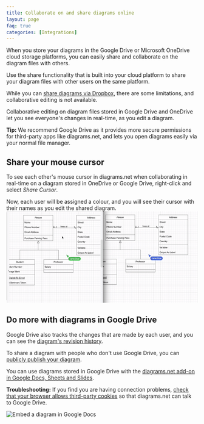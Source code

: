 ```yaml
---
title: Collaborate on and share diagrams online
layout: page
faq: true
categories: [Integrations]
---
```


When you store your diagrams in the Google Drive or Microsoft OneDrive cloud storage platforms, you can easily share and collaborate on the diagram files with others. 

Use the share functionality that is built into your cloud platform to share your diagram files with other users on the same platform.

While you can [share diagrams via Dropbox](doc/faq/share-diagram-dropbox.html), there are some limitations, and collaborative editing is not available.

Collaborative editing on diagram files stored in Google Drive and OneDrive let you see everyone's changes in real-time, as you edit a diagram.

**Tip:** We recommend Google Drive as it provides more secure permissions for third-party apps like diagrams.net, and lets you open diagrams easily via your normal file manager.

## Share your mouse cursor

To see each other's mouse cursor in diagrams.net when collaborating in real-time on a diagram stored in OneDrive or Google Drive, right-click and select _Share Cursor_.

Now, each user will be assigned a colour, and you will see their cursor with their names as you edit the shared diagram.
<br /><img src="/assets/img/blog/remote-cursors.gif" style="max-width:100%;height:auto;" alt="Share your mouse cursor with others who are editing the same diagram file stored in OneDrive or Google Drive">

## Do more with diagrams in Google Drive

Google Drive also tracks the changes that are made by each user, and you can see the [diagram's revision history](/doc/faq/google-drive-revision-history.html).

To share a diagram with people who don't use Google Drive, you can [publicly publish your diagram](/doc/faq/google-drive-publicly-publish-diagram.html).

You can use diagrams stored in Google Drive with the [diagrams.net add-on in Google Docs, Sheets and Slides](/doc/faq/google-docs-diagrams.html).

**Troubleshooting:** If you find you are having connection problems, [check that your browser allows third-party cookies](/doc/faq/google-drive-connection-problems.html) so that diagrams.net can talk to Google Drive.

<img src="/assets/img/blog/addon-google-docs-examples.png" style="max-width:100%;height:auto;" alt="Embed a diagram in Google Docs">
